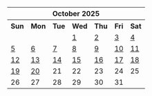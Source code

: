 <table align="center" border="0" cellpadding="0" cellspacing="0" class="month">
 <tr>
  <th class="month" colspan="7">
   October 2025
  </th>
 </tr>
 <tr>
  <th class="sun">
   Sun
  </th>
  <th class="mon">
   Mon
  </th>
  <th class="tue">
   Tue
  </th>
  <th class="wed">
   Wed
  </th>
  <th class="thu">
   Thu
  </th>
  <th class="fri">
   Fri
  </th>
  <th class="sat">
   Sat
  </th>
 </tr>
 <tr>
  <td class="noday">
  </td>
  <td class="noday">
  </td>
  <td class="noday">
  </td>
  <td class="wed">
   <a href="20251001.py">
    1
   </a>
  </td>
  <td class="thu">
   <a href="20251002.py">
    2
   </a>
  </td>
  <td class="fri">
   <a href="20251003.py">
    3
   </a>
  </td>
  <td class="sat">
   <a href="20251004.py">
    4
   </a>
  </td>
 </tr>
 <tr>
  <td class="sun">
   <a href="20251005.py">
    5
   </a>
  </td>
  <td class="mon">
   <a href="20251006.py">
    6
   </a>
  </td>
  <td class="tue">
   <a href="20251007.py">
    7
   </a>
  </td>
  <td class="wed">
   <a href="20251008.py">
    8
   </a>
  </td>
  <td class="thu">
   <a href="20251009.py">
    9
   </a>
  </td>
  <td class="fri">
   <a href="20251010.py">
    10
   </a>
  </td>
  <td class="sat">
   <a href="20251011.py">
    11
   </a>
  </td>
 </tr>
 <tr>
  <td class="sun">
   <a href="20251012.py">
    12
   </a>
  </td>
  <td class="mon">
   <a href="20251013.py">
    13
   </a>
  </td>
  <td class="tue">
   <a href="20251014.py">
    14
   </a>
  </td>
  <td class="wed">
   <a href="20251015.py">
    15
   </a>
  </td>
  <td class="thu">
   <a href="20251016.py">
    16
   </a>
  </td>
  <td class="fri">
   <a href="20251017.py">
    17
   </a>
  </td>
  <td class="sat">
   <a href="20251018.py">
    18
   </a>
  </td>
 </tr>
 <tr>
  <td class="sun">
   <a href="20251019.py">
    19
   </a>
  </td>
  <td class="mon">
   <a href="20251020.py">
    20
   </a>
  </td>
  <td class="tue">
   21
  </td>
  <td class="wed">
   22
  </td>
  <td class="thu">
   23
  </td>
  <td class="fri">
   24
  </td>
  <td class="sat">
   25
  </td>
 </tr>
 <tr>
  <td class="sun">
   26
  </td>
  <td class="mon">
   27
  </td>
  <td class="tue">
   28
  </td>
  <td class="wed">
   29
  </td>
  <td class="thu">
   30
  </td>
  <td class="fri">
   31
  </td>
  <td class="noday">
  </td>
 </tr>
</table>
